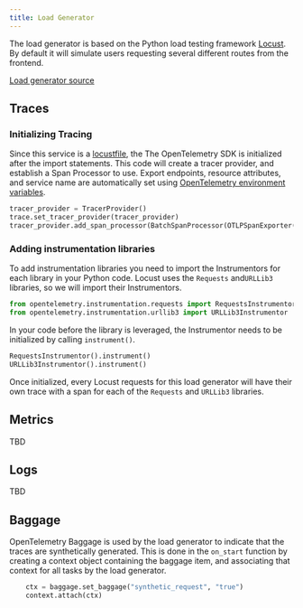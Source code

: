```yaml
---
title: Load Generator
---
```


The load generator is based on the Python load testing framework [Locust](https://locust.io).
By default it will simulate users requesting several different routes from the
frontend.

[Load generator source](https://github.com/open-telemetry/opentelemetry-demo/blob/main/src/loadgenerator/)

## Traces

### Initializing Tracing

Since this service is a [locustfile](https://docs.locust.io/en/stable/writing-a-locustfile.html),
the The OpenTelemetry SDK is initialized after the import statements. This code
will create a tracer provider, and establish a Span Processor to use. Export
endpoints, resource attributes, and service name are automatically set using
[OpenTelemetry environment variables](https://github.com/open-telemetry/opentelemetry-specification/blob/main/specification/sdk-environment-variables.md).

```python
tracer_provider = TracerProvider()
trace.set_tracer_provider(tracer_provider)
tracer_provider.add_span_processor(BatchSpanProcessor(OTLPSpanExporter()))
```

### Adding instrumentation libraries

To add instrumentation libraries you need to import the Instrumentors for each
library in your Python code. Locust uses the `Requests` and`URLLib3` libraries,
so we will import their Instrumentors.

```python
from opentelemetry.instrumentation.requests import RequestsInstrumentor
from opentelemetry.instrumentation.urllib3 import URLLib3Instrumentor
```

In your code before the library is leveraged, the Instrumentor needs to be
initialized by calling `instrument()`.

```python
RequestsInstrumentor().instrument()
URLLib3Instrumentor().instrument()
```

Once initialized, every Locust requests for this load generator will have their
own trace with a span for each of the `Requests` and `URLLib3` libraries.

## Metrics

TBD

## Logs

TBD

## Baggage

OpenTelemetry Baggage is used by the load generator to indicate that the traces
are synthetically generated. This is done in the `on_start` function by creating
a context object containing the baggage item, and associating that context for
all tasks by the load generator.

```python
    ctx = baggage.set_baggage("synthetic_request", "true")
    context.attach(ctx)
```
